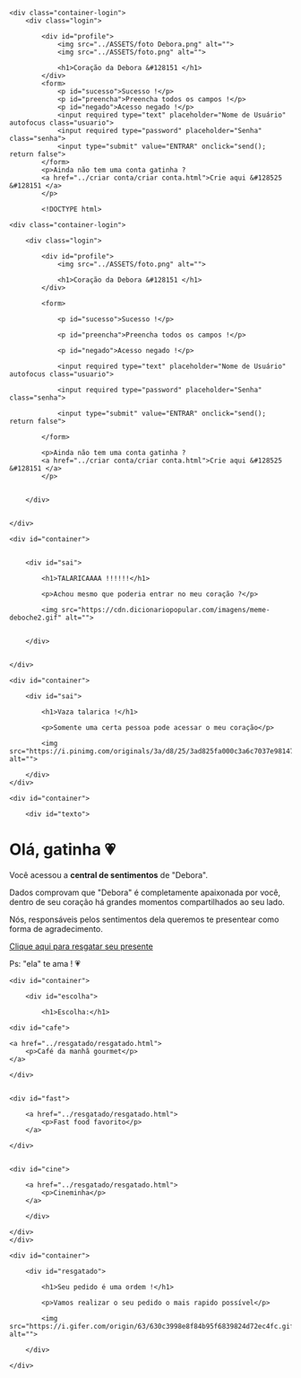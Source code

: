 <!DOCTYPE html>
<html lang="pt-br">
<head>
    <meta charset="UTF-8">
    <meta http-equiv="X-UA-Compatible" content="IE=edge">
    <meta name="viewport" content="width=device-width, initial-scale=1.0">
    <link rel="stylesheet" href="./acesso.css">
    <title>Login do meu coração</title>
</head>
<body>
    
    <div class="container-login">
        <div class="login">

            <div id="profile">
                <img src="../ASSETS/foto Debora.png" alt="">
                <img src="../ASSETS/foto.png" alt="">

                <h1>Coração da Debora &#128151 </h1>
            </div>
            <form>
                <p id="sucesso">Sucesso !</p>
                <p id="preencha">Preencha todos os campos !</p>
                <p id="negado">Acesso negado !</p>
                <input required type="text" placeholder="Nome de Usuário" autofocus class="usuario">
                <input required type="password" placeholder="Senha" class="senha">
                <input type="submit" value="ENTRAR" onclick="send(); return false">
            </form>
            <p>Ainda não tem uma conta gatinha ?
            <a href="../criar conta/criar conta.html">Crie aqui &#128525 &#128151 </a>
            </p>

            <!DOCTYPE html>
<html lang="pt-br">
<head>
    <meta charset="UTF-8">
    <meta http-equiv="X-UA-Compatible" content="IE=edge">
    <meta name="viewport" content="width=device-width, initial-scale=1.0">
    <link rel="stylesheet" href="./acesso.css">
    <title>Login do meu coração</title>
</head>
<body>
    
    <div class="container-login">

        <div class="login">

            <div id="profile">
                <img src="../ASSETS/foto.png" alt="">

                <h1>Coração da Debora &#128151 </h1>
            </div>

            <form>

                <p id="sucesso">Sucesso !</p>

                <p id="preencha">Preencha todos os campos !</p>

                <p id="negado">Acesso negado !</p>

                <input required type="text" placeholder="Nome de Usuário" autofocus class="usuario">

                <input required type="password" placeholder="Senha" class="senha">

                <input type="submit" value="ENTRAR" onclick="send(); return false">

            </form>

            <p>Ainda não tem uma conta gatinha ?
            <a href="../criar conta/criar conta.html">Crie aqui &#128525 &#128151 </a>
            </p>


        </div>


    </div>







</body>

<script src="./acesso.js"></script>

</html>

<!DOCTYPE html>
<html lang="pt-br">
<head>
    <meta charset="UTF-8">
    <meta http-equiv="X-UA-Compatible" content="IE=edge">
    <meta name="viewport" content="width=device-width, initial-scale=1.0">
    <link rel="stylesheet" href="criar conta.css">
    <title>Criar conta</title>
</head>
<body>

    <div id="container">


        <div id="sai">

            <h1>TALARICAAAA !!!!!!</h1>

            <p>Achou mesmo que poderia entrar no meu coração ?</p>

            <img src="https://cdn.dicionariopopular.com/imagens/meme-deboche2.gif" alt="">


        </div>


    </div>
    
</body>
</html>

<!DOCTYPE html>
<html lang="pt-br">
<head>
    <meta charset="UTF-8">
    <meta http-equiv="X-UA-Compatible" content="IE=edge">
    <meta name="viewport" content="width=device-width, initial-scale=1.0">
    <link rel="stylesheet" href="erro.css">
    <title>Talarica</title>
</head>


<body>

    <div id="container">

        <div id="sai">

            <h1>Vaza talarica !</h1>

            <p>Somente uma certa pessoa pode acessar o meu coração</p>

            <img src="https://i.pinimg.com/originals/3a/d8/25/3ad825fa000c3a6c7037e981472d4b1a.gif" alt="">

        </div>
    </div>





    
</body>
</html>

<!DOCTYPE html>
<html lang="pt-br">
<head>
    <meta charset="UTF-8">
    <meta http-equiv="X-UA-Compatible" content="IE=edge">
    <meta name="viewport" content="width=device-width, initial-scale=1.0">
    <link rel="stylesheet" href="./home.css">
    <script src="./home.js"></script>
    <title>Oi, bb</title>
</head>


<body>

    <div id="container">

        <div id="texto">
    
<h1>Olá, gatinha &#128151</h1>

<p>Você acessou a <strong>central de sentimentos</strong> de "Debora". </p>

<p>Dados comprovam que "Debora" é completamente apaixonada por você, dentro de seu coração há grandes momentos compartilhados ao seu lado.</p>

<p>Nós, responsáveis pelos sentimentos dela queremos te presentear como forma de agradecimento. </p>

<a href="../presente/presente.html">Clique aqui para resgatar seu presente</a>

<p>Ps: "ela" te ama ! &#128151</p>

</div>
</div>

</body>
</html>
<!DOCTYPE html>
<html lang="pt-br">
<head>
    <meta charset="UTF-8">
    <meta http-equiv="X-UA-Compatible" content="IE=edge">
    <meta name="viewport" content="width=device-width, initial-scale=1.0">
    <link rel="stylesheet" href="presente.css">
    <title>Presente</title>
</head>
<body>

    <div id="container">

        <div id="escolha">

            <h1>Escolha:</h1>

    <div id="cafe">

    <a href="../resgatado/resgatado.html">
        <p>Café da manhã gourmet</p>
    </a>

    </div>


    <div id="fast">

        <a href="../resgatado/resgatado.html">
            <p>Fast food favorito</p>
        </a>
    
    </div>


    <div id="cine">

        <a href="../resgatado/resgatado.html">
            <p>Cineminha</p>
        </a>
    
        </div>

    </div>
    </div>

</body>
</html>
<!DOCTYPE html>
<html lang="pt-br">
<head>
    <meta charset="UTF-8">
    <meta http-equiv="X-UA-Compatible" content="IE=edge">
    <meta name="viewport" content="width=device-width, initial-scale=1.0">
    <link rel="stylesheet" href="resgatado.css">
    <title>Sucesso</title>
</head>
<body>

    <div id="container">

        <div id="resgatado">

            <h1>Seu pedido é uma ordem !</h1>

            <p>Vamos realizar o seu pedido o mais rapido possível</p>

            <img src="https://i.gifer.com/origin/63/630c3998e8f84b95f6839824d72ec4fc.gif" alt="">

        </div>

    </div>
    
</body>
</html>
